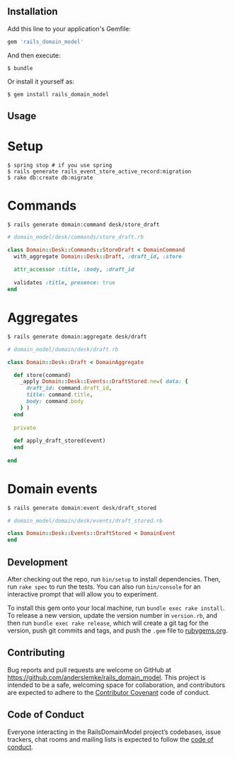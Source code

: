 ## Installation

Add this line to your application's Gemfile:

```ruby
gem 'rails_domain_model'
```

And then execute:

    $ bundle

Or install it yourself as:

    $ gem install rails_domain_model

## Usage

# Setup

````
$ spring stop # if you use spring
$ rails generate rails_event_store_active_record:migration
$ rake db:create db:migrate
````

# Commands

````
$ rails generate domain:command desk/store_draft
````

````ruby
# domain_model/desk/commands/store_draft.rb

class Domain::Desk::Commands::StoreDraft < DomainCommand
  with_aggregate Domain::Desk::Draft, :draft_id, :store
  
  attr_accessor :title, :body, :draft_id
  
  validates :title, presence: true
end
````
# Aggregates

````bash
$ rails generate domain:aggregate desk/draft
````

````ruby
# domain_model/domain/desk/draft.rb

class Domain::Desk::Draft < DomainAggregate

  def store(command)
    _apply Domain::Desk::Events::DraftStored.new( data: {
      draft_id: command.draft_id,
      title: command.title,
      body: command.body
    } )
  end
  
  private
  
  def apply_draft_stored(event)
  end
  
end
````

# Domain events

````bash
$ rails generate domain:event desk/draft_stored
````

````ruby
# domain_model/domain/desk/events/draft_stored.rb

class Domain::Desk::Events::DraftStored < DomainEvent
end
````

## Development

After checking out the repo, run `bin/setup` to install dependencies. Then, run `rake spec` to run the tests. You can also run `bin/console` for an interactive prompt that will allow you to experiment.

To install this gem onto your local machine, run `bundle exec rake install`. To release a new version, update the version number in `version.rb`, and then run `bundle exec rake release`, which will create a git tag for the version, push git commits and tags, and push the `.gem` file to [rubygems.org](https://rubygems.org).

## Contributing

Bug reports and pull requests are welcome on GitHub at https://github.com/anderslemke/rails_domain_model. This project is intended to be a safe, welcoming space for collaboration, and contributors are expected to adhere to the [Contributor Covenant](http://contributor-covenant.org) code of conduct.

## Code of Conduct

Everyone interacting in the RailsDomainModel project’s codebases, issue trackers, chat rooms and mailing lists is expected to follow the [code of conduct](https://github.com/anderslemke/rails_domain_model/blob/master/CODE_OF_CONDUCT.md).
